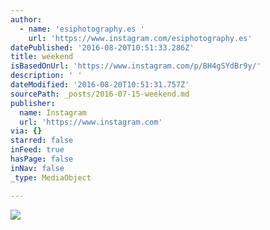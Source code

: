 ```yaml
---
author:
  - name: 'esiphotography.es '
    url: 'https://www.instagram.com/esiphotography.es'
datePublished: '2016-08-20T10:51:33.286Z'
title: weekend
isBasedOnUrl: 'https://www.instagram.com/p/BH4gSYdBr9y/'
description: ' '
dateModified: '2016-08-20T10:51:31.757Z'
sourcePath: _posts/2016-07-15-weekend.md
publisher:
  name: Instagram
  url: 'https://www.instagram.com'
via: {}
starred: false
inFeed: true
hasPage: false
inNav: false
_type: MediaObject

---
```

![](https://imgflo.herokuapp.com/graph/vahj1ThiexotieMo/178f99e7831441ffd986abbe3791af37/croprotate.jpg?cropheight=384&cropwidth=640&degrees=0&input=https%3A%2F%2Fthe-grid-user-content.s3-us-west-2.amazonaws.com%2F13ba20d6-c4ed-4538-81b7-b6316a800d52.jpg&x=0&y=128)